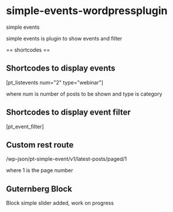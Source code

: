 # simple-events-wordpressplugin
simple events

simple events is  plugin to show events and filter

== shortcodes ==

## Shortcodes to display events 

[pt_listevents num="2" type="webinar"]

where num is number of posts to be shown and type is category

## Shortcodes to display event filter

[pt_event_filter]

## Custom rest route

/wp-json/pt-simple-event/v1/latest-posts/paged/1

where 1 is the page number


## Guternberg Block

Block simple slider added, work on progress